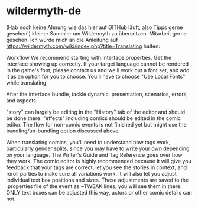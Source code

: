 # wildermyth-de
 
(Hab noch keine Ahnung wie das hier auf GITHub läuft, also Tipps gerne gesehen!)
kleiner Sammler um Wildermyth zu übersetzen. Mitarbeit gerne gesehen. Ich würde mich an die Anleitung auf https://wildermyth.com/wiki/index.php?title=Translating halten:

Workflow
We recommend starting with interface.properties. Get the interface showing up correctly. If your target language cannot be rendered in the game's font, please contact us and we'll work out a font set, and add it as an option for you to choose. You'll have to choose "Use Local Fonts" while translating.

After the interface bundle, tackle dynamic, presentation, scenarios, errors, and aspects.

"story" can largely be editing in the "History" tab of the editor and should be done there. "effects" including comics should be edited in the comic editor. The flow for non-comic events is not finished yet but might use the bundling/un-bundling option discussed above.

When translating comics, you'll need to understand how tags work, particularly gender splits, since you may have to write your own depending on your language. The Writer's Guide and Tag Reference goes over how they work. The comic editor is highly recommended because it will give you feedback that your tags are correct, let you see the stories in context, and reroll parties to make sure all variations work. It will also let you adjust individual text box positions and sizes. These adjustments are saved to the .properties file of the event as ~TWEAK lines, you will see them in there. ONLY text boxes can be adjusted this way, actors or other comic details can not.
